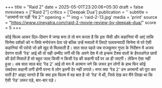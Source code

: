 +++
title = "Raid 2"
date = 2025-05-01T23:20:06+05:30
draft = false
mreviews = ["Raid 2"]
critics = ['Deepak Dua']
publication = ''
subtitle = "अरमानों पर पड़ी ‘रेड 2’"
opening = ""
img = 'raid-2-13.jpg'
media = 'print'
source = "https://www.cineyatra.com/raid-2-movie-review-by-deepak-dua/"
score = 5
+++

कोई फिल्म आकर दिल-दिमाग में जगह बना ले तो मन करता है कि इस जैसी और कहानियां भी आएं ताकि सिनेमा दर्शकों को न सिर्फ मनोरंजन देता रहे बल्कि उन्हें मसालों में लिपटे पलायनवादी सिनेमा से परे ऐसी कहानियां भी परोसे जो हमें खुद से मिलवाती हैं। सात साल पहले जब राजकुमार गुप्ता के निर्देशन में अजय देवगन वाली ‘रेड’ आई थी तो यही उम्मीद जगी थी कि अपने देश में तो इन्कम टैक्स वालों के हैरतअंगेज़ छापों की ढेरों मिसालें हैं सो बहुत जल्द किसी न किसी रेड की कहानी पर्दे पर आ ही जाएगी। लेकिन ऐसा नहीं हुआ। अब सात साल बाद ‘रेड 2’ आई तो मन में अरमान जगे कि ज़रूर इन लोगों के हाथ फिर कोई ज़बर्दस्त कहानी लगी होगी वरना ये लोग इतनी देर नहीं लगाते। मगर क्या ‘रेड 2’ उन अरमानों को पूरा कर पाती है? आइए जानते हैं कि क्या इस फिल्म में वह बात है जो ‘रेड’ में थी, जिसे देख कर मैंने लिखा था कि ऐसी ‘रेड’ ज़रूर पड़े, बार-बार पड़े।
